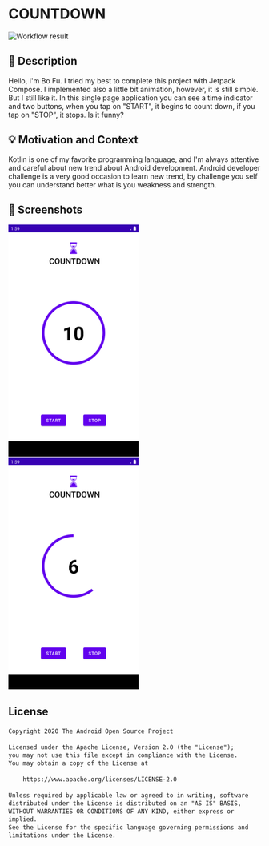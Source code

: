 # COUNTDOWN

<!--- Replace <OWNER> with your Github Username and <REPOSITORY> with the name of your repository. -->
<!--- You can find both of these in the url bar when you open your repository in github. -->
![Workflow result](https://github.com/BoFu001/challenge2/workflows/Check/badge.svg)


## :scroll: Description
<!--- Describe your app in one or two sentences -->
Hello, I'm Bo Fu. I tried my best to complete this project with Jetpack Compose. I implemented also a little bit animation, however, it is still simple. But I still like it. In this single page application you can see a time indicator and two buttons, when you tap on "START", it begins to count down, if you tap on "STOP", it stops. Is it funny?

## :bulb: Motivation and Context
<!--- Optionally point readers to interesting parts of your submission. -->
<!--- What are you especially proud of? -->
Kotlin is one of my favorite programming language, and I'm always attentive and careful about new trend about Android development. Android developer challenge is a very good occasion to learn new trend, by challenge you self you can understand better what is you weakness and strength.


## :camera_flash: Screenshots
<!-- You can add more screenshots here if you like -->
<img src="/results/screenshot_1.png" width="260">&emsp;<img src="/results/screenshot_2.png" width="260">

## License
```
Copyright 2020 The Android Open Source Project

Licensed under the Apache License, Version 2.0 (the "License");
you may not use this file except in compliance with the License.
You may obtain a copy of the License at

    https://www.apache.org/licenses/LICENSE-2.0

Unless required by applicable law or agreed to in writing, software
distributed under the License is distributed on an "AS IS" BASIS,
WITHOUT WARRANTIES OR CONDITIONS OF ANY KIND, either express or implied.
See the License for the specific language governing permissions and
limitations under the License.
```